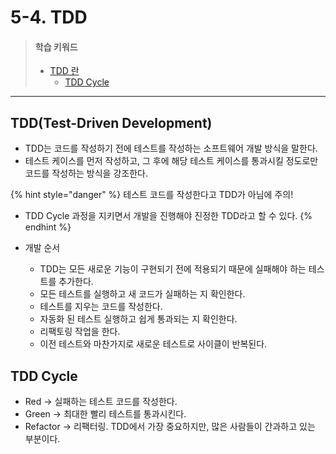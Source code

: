 # 5-4. TDD

> #### 학습 키워드
>
> * [TDD 란](5-4.-tdd.md#tdd-test-driven-development)
>   * [TDD Cycle](5-4.-tdd.md#tdd-cycle)

***

## TDD(Test-Driven Development)

* TDD는 코드를 작성하기 전에 테스트를 작성하는 소프트웨어 개발 방식을 말한다.
* 테스트 케이스를 먼저 작성하고, 그 후에 해당 테스트 케이스를 통과시킬 정도로만 코드를 작성하는 방식을 강조한다.

{% hint style="danger" %}
테스트 코드를 작성한다고 TDD가 아님에 주의!

* TDD Cycle 과정을 지키면서 개발을 진행해야 진정한 TDD라고 할 수 있다.
{% endhint %}

* 개발 순서
  * TDD는 모든 새로운 기능이 구현되기 전에 적용되기 때문에 실패해야 하는 테스트를 추가한다.
  * 모든 테스트를 실행하고 새 코드가 실패하는 지 확인한다.
  * 테스트를 지우는 코드를 작성한다.
  * 자동화 된 테스트 실행하고 쉽게 통과되는 지 확인한다.
  * 리팩토링 작업을 한다.
  * 이전 테스트와 마찬가지로 새로운 테스트로 사이클이 반복된다.

## TDD Cycle

* Red → 실패하는 테스트 코드를 작성한다.
* Green → 최대한 빨리 테스트를 통과시킨다.
* Refactor → 리팩터링. TDD에서 가장 중요하지만, 많은 사람들이 간과하고 있는 부분이다.

